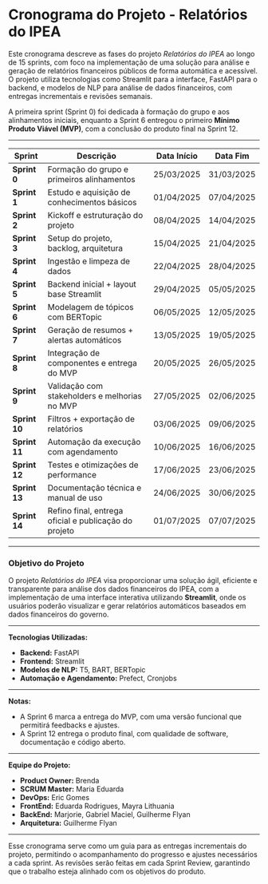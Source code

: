 # **Cronograma do Projeto - Relatórios do IPEA**

Este cronograma descreve as fases do projeto *Relatórios do IPEA* ao longo de 15 sprints, com foco na implementação de uma solução para análise e geração de relatórios financeiros públicos de forma automática e acessível. O projeto utiliza tecnologias como Streamlit para a interface, FastAPI para o backend, e modelos de NLP para análise de dados financeiros, com entregas incrementais e revisões semanais.

A primeira sprint (Sprint 0) foi dedicada à formação do grupo e aos alinhamentos iniciais, enquanto a Sprint 6 entregou o primeiro **Mínimo Produto Viável (MVP)**, com a conclusão do produto final na Sprint 12.

---

| **Sprint** | **Descrição**                                               | **Data Início** | **Data Fim**   |
|------------|-------------------------------------------------------------|-----------------|----------------|
| **Sprint 0** | Formação do grupo e primeiros alinhamentos                   | 25/03/2025      | 31/03/2025     |
| **Sprint 1** | Estudo e aquisição de conhecimentos básicos                  | 01/04/2025      | 07/04/2025     |
| **Sprint 2** | Kickoff e estruturação do projeto                            | 08/04/2025      | 14/04/2025     |
| **Sprint 3** | Setup do projeto, backlog, arquitetura                       | 15/04/2025      | 21/04/2025     |
| **Sprint 4** | Ingestão e limpeza de dados                                  | 22/04/2025      | 28/04/2025     |
| **Sprint 5** | Backend inicial + layout base Streamlit                      | 29/04/2025      | 05/05/2025     |
| **Sprint 6** | Modelagem de tópicos com BERTopic                            | 06/05/2025      | 12/05/2025     |
| **Sprint 7** | Geração de resumos + alertas automáticos                     | 13/05/2025      | 19/05/2025     |
| **Sprint 8** | Integração de componentes e entrega do MVP                   | 20/05/2025      | 26/05/2025     |
| **Sprint 9** | Validação com stakeholders e melhorias no MVP               | 27/05/2025      | 02/06/2025     |
| **Sprint 10**| Filtros + exportação de relatórios                           | 03/06/2025      | 09/06/2025     |
| **Sprint 11**| Automação da execução com agendamento                        | 10/06/2025      | 16/06/2025     |
| **Sprint 12**| Testes e otimizações de performance                          | 17/06/2025      | 23/06/2025     |
| **Sprint 13**| Documentação técnica e manual de uso                         | 24/06/2025      | 30/06/2025     |
| **Sprint 14**| Refino final, entrega oficial e publicação do projeto       | 01/07/2025      | 07/07/2025     |

---

### **Objetivo do Projeto**
O projeto *Relatórios do IPEA* visa proporcionar uma solução ágil, eficiente e transparente para análise dos dados financeiros do IPEA, com a implementação de uma interface interativa utilizando **Streamlit**, onde os usuários poderão visualizar e gerar relatórios automáticos baseados em dados financeiros do governo.

---

**Tecnologias Utilizadas:**

- **Backend:** FastAPI
- **Frontend:** Streamlit
- **Modelos de NLP:** T5, BART, BERTopic
- **Automação e Agendamento:** Prefect, Cronjobs

---

**Notas:**
- A Sprint 6 marca a entrega do MVP, com uma versão funcional que permitirá feedbacks e ajustes.
- A Sprint 12 entrega o produto final, com qualidade de software, documentação e código aberto.

---

**Equipe do Projeto:**
- **Product Owner:** Brenda
- **SCRUM Master:** Maria Eduarda
- **DevOps:** Eric Gomes
- **FrontEnd:** Eduarda Rodrigues, Mayra Lithuania
- **BackEnd:** Marjorie, Gabriel Maciel, Guilherme Flyan
- **Arquitetura:** Guilherme Flyan

---

Esse cronograma serve como um guia para as entregas incrementais do projeto, permitindo o acompanhamento do progresso e ajustes necessários a cada sprint. As revisões serão feitas em cada Sprint Review, garantindo que o trabalho esteja alinhado com os objetivos do produto.

